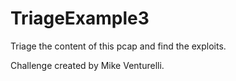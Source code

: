 # TriageExample3
Triage the content of this pcap and find the exploits.

Challenge created by Mike Venturelli.
